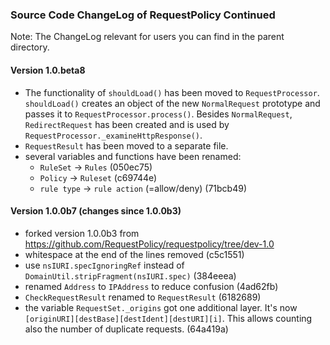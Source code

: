 ### Source Code ChangeLog of RequestPolicy Continued

Note: The ChangeLog relevant for users you can find in the parent directory.

#### Version 1.0.beta8
* The functionality of `shouldLoad()` has been moved to `RequestProcessor`.
  `shouldLoad()` creates an object of the new `NormalRequest` prototype and
  passes it to `RequestProcessor.process()`.
  Besides `NormalRequest`, `RedirectRequest` has been created and is used by
  `RequestProcessor._examineHttpResponse()`.
* `RequestResult` has been moved to a separate file.
* several variables and functions have been renamed:
  * `RuleSet` → `Rules` (050ec75)
  * `Policy` → `Ruleset` (c69744e)
  * `rule type` → `rule action` (=allow/deny) (71bcb49)


#### Version 1.0.0b7 (changes since 1.0.0b3)
* forked version 1.0.0b3 from
  https://github.com/RequestPolicy/requestpolicy/tree/dev-1.0
* whitespace at the end of the lines removed (c5c1551)
* use `nsIURI.specIgnoringRef` instead of
  `DomainUtil.stripFragment(nsIURI.spec)` (384eeea)
* renamed `Address` to `IPAddress` to reduce confusion (4ad62fb)
* `CheckRequestResult` renamed to `RequestResult` (6182689)
* the variable `RequestSet._origins` got one additional layer. It's now
  `[originURI][destBase][destIdent][destURI][i]`. This allows counting also
  the number of duplicate requests. (64a419a)
